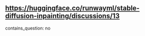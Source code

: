 ## https://huggingface.co/runwayml/stable-diffusion-inpainting/discussions/13

contains_question: no